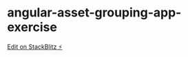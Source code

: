 # angular-asset-grouping-app-exercise

[Edit on StackBlitz ⚡️](https://stackblitz.com/edit/angular-asset-grouping-app-exercise)